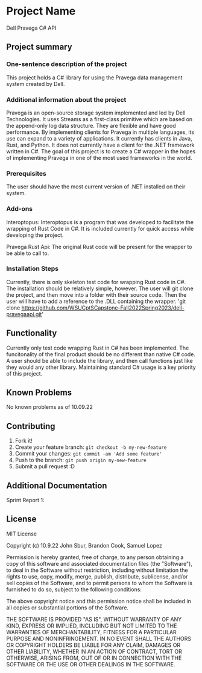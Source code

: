 # Project Name
Dell Pravega C# API
## Project summary

### One-sentence description of the project

This project holds a C# library for using the Pravega data management system created by Dell.

### Additional information about the project

Pravega is an open-source storage system implemented and led by Dell Technologies. It uses Streams as a first-class primitive which are based on the append-only log data structure. They are flexible and have good performance. By implementing clients for Pravega in multiple languages, its use can expand to a variety of applications. It currently has clients in Java, Rust, and Python. It does not currently have a client for the .NET framework written in C#. The goal of this project is to create a C# wrapper in the hopes of implementing Pravega in one of the most used frameworks in the world.

### Prerequisites

The user should have the most current version of .NET installed on their system. 
### Add-ons

Interoptopus: Interoptopus is a program that was developed to facilitate the wrapping of Rust Code in C#. It is included currently for quick access while developing the project.

Pravega Rust Api: The original Rust code will be present for the wrapper to be able to call to. 

### Installation Steps

Currently, there is only skeleton test code for wrapping Rust code in C#. The installation should be relatively simple, however. The user will git clone the project, and then move into a folder with their source code. Then the user will have to add a reference to the .DLL containing the wrapper.
'git clone https://github.com/WSUCptSCapstone-Fall2022Spring2023/dell-pravegaapi.git'


## Functionality

Currently only test code wrapping Rust in C# has been implemented. The funcitonality of the final product should be no different than native C# code. A user should be able to include the library, and then call functions just like they would any other library. Maintaining standard C# usage is a key priority of this project.


## Known Problems

No known problems as of 10.09.22


## Contributing

1. Fork it!
2. Create your feature branch: `git checkout -b my-new-feature`
3. Commit your changes: `git commit -am 'Add some feature'`
4. Push to the branch: `git push origin my-new-feature`
5. Submit a pull request :D

## Additional Documentation

Sprint Report 1: 

## License

MIT License

Copyright (c) 10.9.22 John Sbur, Brandon Cook, Samuel Lopez

Permission is hereby granted, free of charge, to any person obtaining a copy
of this software and associated documentation files (the "Software"), to deal
in the Software without restriction, including without limitation the rights
to use, copy, modify, merge, publish, distribute, sublicense, and/or sell
copies of the Software, and to permit persons to whom the Software is
furnished to do so, subject to the following conditions:

The above copyright notice and this permission notice shall be included in all
copies or substantial portions of the Software.

THE SOFTWARE IS PROVIDED "AS IS", WITHOUT WARRANTY OF ANY KIND, EXPRESS OR
IMPLIED, INCLUDING BUT NOT LIMITED TO THE WARRANTIES OF MERCHANTABILITY,
FITNESS FOR A PARTICULAR PURPOSE AND NONINFRINGEMENT. IN NO EVENT SHALL THE
AUTHORS OR COPYRIGHT HOLDERS BE LIABLE FOR ANY CLAIM, DAMAGES OR OTHER
LIABILITY, WHETHER IN AN ACTION OF CONTRACT, TORT OR OTHERWISE, ARISING FROM,
OUT OF OR IN CONNECTION WITH THE SOFTWARE OR THE USE OR OTHER DEALINGS IN THE
SOFTWARE.
